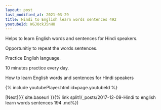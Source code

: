 ```yaml
---
layout: post
last_modified_at: 2021-03-29
title: Hindi to English learn words sentences 492 
youtubeId: WGJOckJ5nHU
---
```

 
 
Helps to learn English words and sentences for Hindi speakers.

Opportunitiy to repeat the words sentences. 

Practice English language. 
 
10 minutes practice every day. 
 
How to learn English words and sentences for Hindi speakers 
 
{% include youtubePlayer.html id=page.youtubeId %}
 
 
[Next]({{ site.baseurl }}{% link  split1/_posts/2017-12-09-Hindi to english learn words sentences 194 .md%})
 

